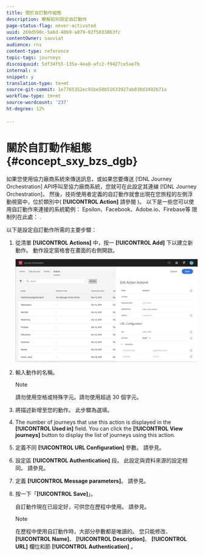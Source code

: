 ```yaml
---
title: 關於自訂動作組態
description: 瞭解如何設定自訂動作
page-status-flag: never-activated
uuid: 269d590c-5a6d-40b9-a879-02f5033863fc
contentOwner: sauviat
audience: rns
content-type: reference
topic-tags: journeys
discoiquuid: 5df34f55-135a-4ea8-afc2-f9427ce5ae7b
internal: n
snippet: y
translation-type: tm+mt
source-git-commit: 1e7765352ec91be50b51633927ab038d3492b71a
workflow-type: tm+mt
source-wordcount: '237'
ht-degree: 12%

---
```



# 關於自訂動作組態 {#concept_sxy_bzs_dgb}

如果您使用協力廠商系統來傳送訊息，或如果您要傳送 [!DNL Journey Orchestration] API呼叫至協力廠商系統，您就可在此設定其連線 [!DNL Journey Orchestration]。 然後，技術使用者定義的自訂動作就會出現在您旅程的左側浮動視窗中，位於類別中( **[!UICONTROL Action]** 請參閱 [](../building-journeys/about-action-activities.md))。 以下是一些您可以使用自訂動作來連接的系統範例： Epsilon、Facebook、Adobe.io、Firebase等
限制列在此處： [](../action/custom-action-limitations.md).

以下是設定自訂動作所需的主要步驟：

1. 從清單 **[!UICONTROL Actions]** 中，按一 **[!UICONTROL Add]** 下以建立新動作。 動作設定窗格會在畫面的右側開啟。

   ![](../assets/custom2.png)

1. 輸入動作的名稱。

   >[!NOTE]
   >
   >請勿使用空格或特殊字元。請勿使用超過 30 個字元。

1. 將描述新增至您的動作。 此步驟為選填。
1. The number of journeys that use this action is displayed in the **[!UICONTROL Used in]** field. You can click the **[!UICONTROL View journeys]** button to display the list of  journeys using this action.
1. 定義不同 **[!UICONTROL URL Configuration]** 參數。 請參見[](../action/url-configuration.md)。
1. 設定區 **[!UICONTROL Authentication]** 段。 此設定與資料來源的設定相同。  請參見[](../datasource/external-data-sources.md#section_wjp_nl5_nhb)。
1. 定義 **[!UICONTROL Message parameters]**。 請參見[](../action/defining-the-message-parameters.md)。
1. 按一下「**[!UICONTROL Save]**」。

   自訂動作現在已設定好，可供您在歷程中使用。 請參見[](../building-journeys/about-action-activities.md)。

   >[!NOTE]
   >
   >在歷程中使用自訂動作時，大部分參數都是唯讀的。 您只能修改、 **[!UICONTROL Name]**、 **[!UICONTROL Description]**、 **[!UICONTROL URL]** 欄位和節 **[!UICONTROL Authentication]** 。
